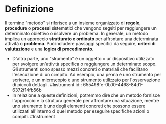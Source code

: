 # Definizione
Il termine "metodo" si riferisce a un insieme organizzato di **regole**, **procedure** o **processi** sistematici che vengono seguiti per raggiungere un determinato obiettivo o risolvere un problema. In generale, un metodo implica un approccio **strutturato e ordinato** per affrontare una determinata attività o **problema**. Può includere passaggi specifici da seguire, **criteri di valutazione** e una **logica di procedimento**.
- D'altra parte, uno "strumento" è un oggetto o un dispositivo utilizzato per svolgere un'attività specifica o raggiungere un determinato scopo. Gli strumenti sono spesso mezzi concreti o materiali che facilitano l'esecuzione di un compito. Ad esempio, una penna è uno strumento per scrivere, e un microscopio è uno strumento utilizzato per l'osservazione di piccoli dettagli. #Instrument
  id:: 655498fe-0b00-4468-84d1-6372f14fb56b
- In relazione a queste definizioni, potremmo dire che un metodo fornisce l'approccio e la struttura generale per affrontare una situazione, mentre uno strumento è uno degli elementi concreti che possono essere utilizzati all'interno di quel metodo per eseguire specifiche azioni o compiti. #Instrument